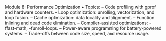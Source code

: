 Module 8: Performance Optimization
• Topics:
– Code profiling with gprof and hardware counters.
– Loop optimization: unrolling, vectorization, and loop fusion.
– Cache optimization: data locality and alignment.
– Function inlining and dead code elimination.
– Compiler-assisted optimizations: -ffast-math, -funroll-loops.
– Power-aware programming for battery-powered systems.
– Trade-offs between code size, speed, and resource usage.